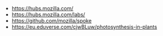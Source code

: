 - https://hubs.mozilla.com/
- https://hubs.mozilla.com/labs/
- https://github.com/mozilla/spoke
- https://eu.eduverse.com/cjwBLuw/photosynthesis-in-plants
